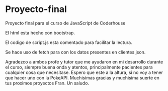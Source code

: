 # Proyecto-final
Proyecto final para el curso de JavaScript de Coderhouse

El html esta hecho con bootstrap.

El codigo de script.js esta comentado para facilitar la lectura.

Se hace uso de fetch para con los datos presentes en clientes.json.

Agradezco a ambos profe y tutor que me ayudaron en mi desarrollo durante el curso, siempre buena onda y atentos, principalmente pacientes para cualquier cosa que necesitase.
Espero que este a la altura, si no voy a tener que hacer uno con la PokeAPI.
Muchisimas gracias y muchisima suerte en tus proximos proyectos Fran.
Un saludo.
